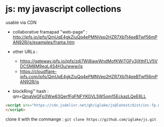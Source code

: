 # js: my javascript collections



usable via CDN

 * collaborative framapad "web-page" : <http://ipfs.io/ipfs/QmUqE4gkZiuQq4ePMNVep2HZR7XbTt4eeBTwf56mPAN92R/js/examples/frama.htm>
 * other URLs :
    - https://gateway.ipfs.io/ipfs/zdj7Wj8iawWndMofKWiTGFy3jXthFLV5VDCSM8M9eqL4S4H3u/www/js
    - https://cloudflare-ipfs.com/ipfs/QmUqE4gkZiuQq4ePMNVep2HZR7XbTt4eeBTwf56mPAN92R/js

 * blockRing™ hash : qm=[QmaVeGFp3Ww63QerfFqFNFYKGVL5W5om15EckazLQeE6LL](http://gateway.ipfs.io/ipfs/QmaVeGFp3Ww63QerfFqFNFYKGVL5W5om15EckazLQeE6LL)

```html
<script src="https://cdn.jsdelivr.net/gh/iglake/js@latest/dist/inc-fp.min.js">
</script>
 ```




clone it with the commange :
  ```git clone https://github.com/iglake/js.git```

